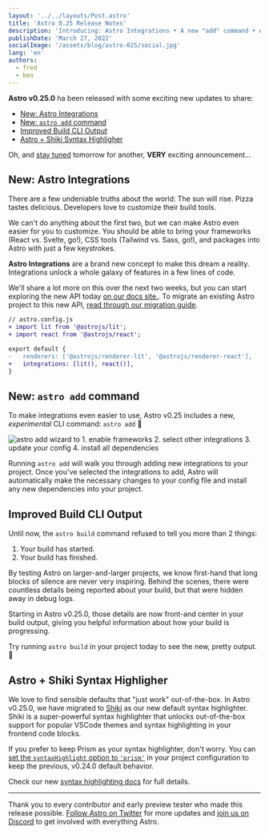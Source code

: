 ```yaml
---
layout: '../../layouts/Post.astro'
title: 'Astro 0.25 Release Notes'
description: 'Introducing: Astro Integrations • A new "add" command • A new syntax highlighter'
publishDate: 'March 27, 2022'
socialImage: '/assets/blog/astro-025/social.jpg'
lang: 'en'
authors:
  - fred
  - ben
---
```


**Astro v0.25.0** ha been released with some exciting new updates to share:

- [New: Astro Integrations](#new-astro-integrations)
- [New: `astro add` command](#new-astro-add-command)
- [Improved Build CLI Output](#improved-build-cli-output)
- [Astro + Shiki Syntax Highligher](#astro--shiki-syntax-highligher)

Oh, and [stay tuned](https://twitter.com/astrodotbuild) tomorrow for another, **VERY** exciting announcement...
## New: Astro Integrations

There are a few undeniable truths about the world: The sun will rise. Pizza tastes delicious. Developers love to customize their build tools.

We can't do anything about the first two, but we can make Astro even easier for you to customize. You should be able to bring your frameworks (React vs. Svelte, go!), CSS tools (Tailwind vs. Sass, go!), and packages into Astro with just a few keystrokes.

**Astro Integrations** are a brand new concept to make this dream a reality. Integrations unlock a whole galaxy of features in a few lines of code.

We'll share a lot more on this over the next two weeks, but you can start exploring the new API today [on our docs site.](https://docs.astro.build/en/guides/integrations-guide/). To migrate an existing Astro project to this new API, [read through our migration guide](https://docs.astro.build/en/migrate/#astro-integrations).

```diff
// astro.config.js
+ import lit from '@astrojs/lit';
+ import react from '@astrojs/react';

export default {
-   renderers: ['@astrojs/renderer-lit', '@astrojs/renderer-react'],
+   integrations: [lit(), react()],
}
```

## New: `astro add` command

To make integrations even easier to use, Astro v0.25 includes a new, *experimental* CLI command: `astro add` 🚀

![astro add wizard to 1. enable frameworks 2. select other integrations 3. update your config 4. install all dependencies](/assets/blog/astro-025/astro-add-demo.jpg)

Running `astro add` will walk you through adding new integrations to your project. Once you've selected the integrations to add, Astro will automatically make the necessary changes to your config file and install any new dependencies into your project.

## Improved Build CLI Output

Until now, the `astro build` command refused to tell you more than 2 things:
1. Your build has started.
2. Your build has finished.

By testing Astro on larger-and-larger projects, we know first-hand that long blocks of silence are never very inspiring. Behind the scenes, there were countless details being reported about your build, but that were hidden away in debug logs.

Starting in Astro v0.25.0, those details are now front-and center in your build output, giving you helpful information about how your build is progressing.

Try running `astro build` in your project today to see the new, pretty output. 🚀

## Astro + Shiki Syntax Highligher

We love to find sensible defaults that "just work" out-of-the-box. In Astro v0.25.0, we have migrated to [Shiki](https://github.com/shikijs/shiki) as our new default syntax highlighter. Shiki is a super-powerful syntax highlighter that unlocks out-of-the-box support for popular VSCode themes and syntax highlighting in your frontend code blocks.

If you prefer to keep Prism as your syntax highlighter, don't worry. You can [set the `syntaxHighlight` option to `'prism'`](/en/guides/markdown-content/#prism-configuration) in your project configuration to keep the previous, v0.24.0 default behavior.

Check our new [syntax highlighting docs](https://docs.astro.build/en/guides/markdown-content/#syntax-highlighting) for full details.

---

Thank you to every contributor and early preview tester who made this release possible. [Follow Astro on Twitter](https://twitter.com/astrodotbuild) for more updates and [join us on Discord](https://astro.build/chat) to get involved with everything Astro.

